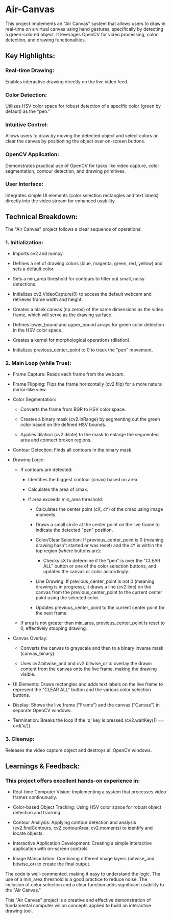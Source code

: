 # Air-Canvas

This project implements an "Air Canvas" system that allows users to draw in real-time on a virtual canvas using hand gestures, specifically by detecting a green-colored object. It leverages OpenCV for video processing, color detection, and drawing functionalities.


## Key Highlights:

### Real-time Drawing: 
Enables interactive drawing directly on the live video feed.

### Color Detection: 
Utilizes HSV color space for robust detection of a specific color (green by default) as the "pen."

### Intuitive Control: 
Allows users to draw by moving the detected object and select colors or clear the canvas by positioning the object over on-screen buttons.

### OpenCV Application: 
Demonstrates practical use of OpenCV for tasks like video capture, color segmentation, contour detection, and drawing primitives.

### User Interface: 
Integrates simple UI elements (color selection rectangles and text labels) directly into the video stream for enhanced usability.

## Technical Breakdown:
The "Air Canvas" project follows a clear sequence of operations:

### 1. Initialization:

- Imports cv2 and numpy.

- Defines a set of drawing colors (blue, magenta, green, red, yellow) and sets a default color.

- Sets a min_area threshold for contours to filter out small, noisy detections.

- Initializes cv2.VideoCapture(0) to access the default webcam and retrieves frame width and height.

- Creates a blank canvas (np.zeros) of the same dimensions as the video frame, which will serve as the drawing surface.

- Defines lower_bound and upper_bound arrays for green color detection in the HSV color space.

- Creates a kernel for morphological operations (dilation).

- Initializes previous_center_point to 0 to track the "pen" movement.

### 2. Main Loop (while True):

- Frame Capture: Reads each frame from the webcam.

- Frame Flipping: Flips the frame horizontally (cv2.flip) for a more natural mirror-like view.

- Color Segmentation:

   - Converts the frame from BGR to HSV color space.

   - Creates a binary mask (cv2.inRange) by segmenting out the green color based on the defined HSV bounds.

   - Applies dilation (cv2.dilate) to the mask to enlarge the segmented area and connect broken regions.

- Contour Detection: Finds all contours in the binary mask.

- Drawing Logic:

  - If contours are detected:

     - Identifies the biggest contour (cmax) based on area.

     - Calculates the area of cmax.

     - If area exceeds min_area threshold:

        - Calculates the center point (cX, cY) of the cmax using image moments.

        - Draws a small circle at the center point on the live frame to indicate the detected "pen" position.

        - Color/Clear Selection: If previous_center_point is 0 (meaning drawing hasn't started or was reset) and the cY is within the top region (where buttons are):

            - Checks cX to determine if the "pen" is over the "CLEAR ALL" button or one of the color selection buttons, and updates the canvas or color accordingly.

       - Line Drawing: If previous_center_point is not 0 (meaning drawing is in progress), it draws a line (cv2.line) on the canvas from the previous_center_point to the current center point using the selected color.

       - Updates previous_center_point to the current center point for the next frame.

   - If area is not greater than min_area, previous_center_point is reset to 0, effectively stopping drawing.

- Canvas Overlay:

   - Converts the canvas to grayscale and then to a binary inverse mask (canvas_binary).

   - Uses cv2.bitwise_and and cv2.bitwise_or to overlay the drawn content from the canvas onto the live frame, making the drawing visible.

- UI Elements: Draws rectangles and adds text labels on the live frame to represent the "CLEAR ALL" button and the various color selection buttons.

- Display: Shows the live frame ("Frame") and the canvas ("Canvas") in separate OpenCV windows.

- Termination: Breaks the loop if the 'q' key is pressed (cv2.waitKey(1) == ord('q')).

### 3. Cleanup: 
Releases the video capture object and destroys all OpenCV windows.

## Learnings & Feedback:

### This project offers excellent hands-on experience in:

- Real-time Computer Vision: Implementing a system that processes video frames continuously.

- Color-based Object Tracking: Using HSV color space for robust object detection and tracking.

- Contour Analysis: Applying contour detection and analysis (cv2.findContours, cv2.contourArea, cv2.moments) to identify and locate objects.

- Interactive Application Development: Creating a simple interactive application with on-screen controls.

- Image Manipulation: Combining different image layers (bitwise_and, bitwise_or) to create the final output.

The code is well-commented, making it easy to understand the logic. The use of a min_area threshold is a good practice to reduce noise. The inclusion of color selection and a clear function adds significant usability to the "Air Canvas."

This "Air Canvas" project is a creative and effective demonstration of fundamental computer vision concepts applied to build an interactive drawing tool.
